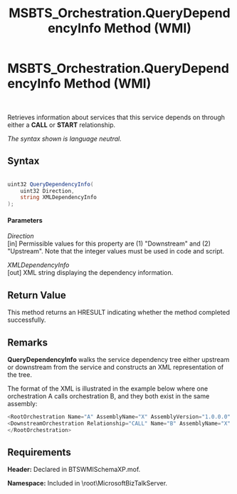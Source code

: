 ﻿---
title: MSBTS_Orchestration.QueryDependencyInfo Method (WMI)
TOCTitle: MSBTS_Orchestration.QueryDependencyInfo Method (WMI)
ms:assetid: 6da32e40-b5b1-43f2-891a-c81a5cc4402b
ms:mtpsurl: https://msdn.microsoft.com/library/Aa560699(v=BTS.80)
ms:contentKeyID: 51528758
ms.date: 08/30/2017
mtps_version: v=BTS.80
---

# MSBTS\_Orchestration.QueryDependencyInfo Method (WMI)

 

Retrieves information about services that this service depends on through either a **CALL** or **START** relationship.

*The syntax shown is language neutral.*

## Syntax

```C#
  
uint32 QueryDependencyInfo(  
    uint32 Direction,  
    string XMLDependencyInfo  
);  
```

#### Parameters

*Direction*  
\[in\] Permissible values for this property are (1) "Downstream" and (2) "Upstream". Note that the integer values must be used in code and script.

*XMLDependencyInfo*  
\[out\] XML string displaying the dependency information.

## Return Value

This method returns an HRESULT indicating whether the method completed successfully.

## Remarks

**QueryDependencyInfo** walks the service dependency tree either upstream or downstream from the service and constructs an XML representation of the tree.

The format of the XML is illustrated in the example below where one orchestration A calls orchestration B, and they both exist in the same assembly:

```C#
<RootOrchestration Name="A" AssemblyName="X" AssemblyVersion="1.0.0.0" AssemblyCulture="neutral" AssemblyPublicKeyToken="cb1543ab759ce10e" EnlistedHost="">  
<DownstreamOrchestration Relationship="CALL" Name="B" AssemblyName="X" AssemblyVersion="1.0.0.0" AssemblyCulture="neutral" AssemblyPublicKeyToken="cb1543ab759ce10e" EnlistedApp="App2"/>  
</RootOrchestration>  
```

## Requirements

**Header:** Declared in BTSWMISchemaXP.mof.

**Namespace:** Included in \\root\\MicrosoftBizTalkServer.

